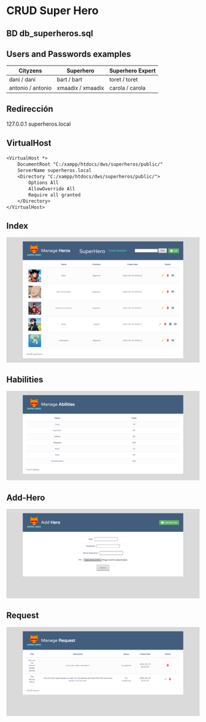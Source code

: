 
# CRUD Super Hero

## BD db_superheros.sql

## Users and Passwords examples
| Cityzens      | Superhero | Superhero Expert |
| ----------- | ----------- | ----------- |
| dani / dani | bart / bart | toret / toret
| antonio / antonio | xmaadix / xmaadix | carola / carola

## Redirección 
127.0.0.1 superheros.local

## VirtualHost
    <VirtualHost *>
        DocumentRoot "C:/xampp/htdocs/dws/superheros/public/"
        ServerName superheros.local 
        <Directory "C:/xampp/htdocs/dws/superheros/public/">
            Options All 
            AllowOverride All
            Require all granted
        </Directory>
    </VirtualHost>

## Index
![Image index page](img-git/Index.png)

## Habilities
![Image habilities page](img-git/Habilities.png)

## Add-Hero
![Image add-hero page](img-git/Add-Hero.png)

## Request
![Image request page](img-git/Request.png)